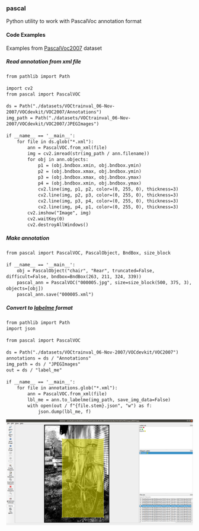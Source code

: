 ### pascal

Python utility to work with PascalVoc annotation format

#### Code Examples

Examples from [PascalVoc2007](hhttp://host.robots.ox.ac.uk/pascal/VOC/voc2007/) dataset

##### Read annotation from xml file
```
from pathlib import Path

import cv2
from pascal import PascalVOC

ds = Path("./datasets/VOCtrainval_06-Nov-2007/VOCdevkit/VOC2007/Annotations")
img_path = Path("./datasets/VOCtrainval_06-Nov-2007/VOCdevkit/VOC2007/JPEGImages")

if __name__ == '__main__':
    for file in ds.glob("*.xml"):
        ann = PascalVOC.from_xml(file)
        img = cv2.imread(str(img_path / ann.filename))
        for obj in ann.objects:
            p1 = (obj.bndbox.xmin, obj.bndbox.ymin)
            p2 = (obj.bndbox.xmax, obj.bndbox.ymin)
            p3 = (obj.bndbox.xmax, obj.bndbox.ymax)
            p4 = (obj.bndbox.xmin, obj.bndbox.ymax)
            cv2.line(img, p1, p2, color=(0, 255, 0), thickness=3)
            cv2.line(img, p2, p3, color=(0, 255, 0), thickness=3)
            cv2.line(img, p3, p4, color=(0, 255, 0), thickness=3)
            cv2.line(img, p4, p1, color=(0, 255, 0), thickness=3)
        cv2.imshow("Image", img)
        cv2.waitKey(0)
        cv2.destroyAllWindows()
```
##### Make annotation
```
from pascal import PascalVOC, PascalObject, BndBox, size_block

if __name__ == '__main__':
    obj = PascalObject("chair", "Rear", truncated=False, difficult=False, bndbox=BndBox(263, 211, 324, 339))
    pascal_ann = PascalVOC("000005.jpg", size=size_block(500, 375, 3), objects=[obj])
    pascal_ann.save("000005.xml")
```

##### Convert to [labelme](https://github.com/wkentaro/labelme) format
```
from pathlib import Path
import json

from pascal import PascalVOC

ds = Path("./datasets/VOCtrainval_06-Nov-2007/VOCdevkit/VOC2007")
annotations = ds / "Annotations"
img_path = ds / "JPEGImages"
out = ds / "label_me"

if __name__ == '__main__':
    for file in annotations.glob("*.xml"):
        ann = PascalVOC.from_xml(file)
        lbl_me = ann.to_labelme(img_path, save_img_data=False)
        with open(out / f"{file.stem}.json", "w") as f:
            json.dump(lbl_me, f)
```
![Labelme](labelme.png "Labelme")
